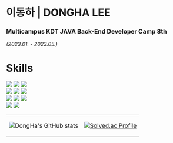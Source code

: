 # 이동하 | DONGHA LEE
<!--### Kongju National Univ-->

### Multicampus KDT JAVA Back-End Developer Camp 8th
*(2023.01. - 2023.05.)*

# Skills

<div align="left">
 <img src="https://img.shields.io/badge/html5-E34F26?style=for-the-badge&logo=html5&logoColor=white">
 <img src="https://img.shields.io/badge/css-1572B6?style=for-the-badge&logo=css3&logoColor=white">
 <img src="https://img.shields.io/badge/javascript-F7DF1E?style=for-the-badge&logo=javascript&logoColor=black">
</div>
<div align="left">
 <img src="https://img.shields.io/badge/jquery-0769AD?style=for-the-badge&logo=jquery&logoColor=white">
 <img src="https://img.shields.io/badge/Ajax-3776AB?style=for-the-badge&logo=&logoColor=white">
 <img src="https://img.shields.io/badge/bootstrap-7952B3?style=for-the-badge&logo=bootstrap&logoColor=white">
</div>
<div align="left">
 <img src="https://img.shields.io/badge/java-007396?style=for-the-badge&logo=java&logoColor=white">
 <img src="https://img.shields.io/badge/Spring-6DB33F?style=for-the-badge&logo=Spring&logoColor=white">
 <img src="https://img.shields.io/badge/Spring Boot-6DB33F?style=for-the-badge&logo=Spring Boot&logoColor=white"></br>
 <img src="https://img.shields.io/badge/MariaDB-003545?style=for-the-badge&logo=MariaDB&logoColor=white">
 <img src="https://img.shields.io/badge/Mybatis-010101?style=for-the-badge&logo=Mybatis&logoColor=white">
<div>
  
<table>

<td>  
  
![DongHa's GitHub stats](https://github-readme-stats.vercel.app/api?username=tobetop123&show_icons=true&theme=radical)
  
</td>
  
<td>

[![Solved.ac Profile](http://mazassumnida.wtf/api/v2/generate_badge?boj=tobetop)](https://solved.ac/tobetop) 
  
</td>
  
<table>
